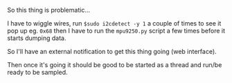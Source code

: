 So this thing is problematic...

I have to wiggle wires, run `$sudo i2cdetect -y 1` a couple of times to see it pop up eg. `0x68` then I have to run the `mpu9250.py` script a few times before it starts dumping data.

So I'll have an external notification to get this thing going (web interface).

Then once it's going it should be good to be started as a thread and run/be ready to be sampled.
